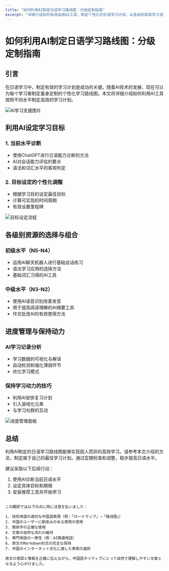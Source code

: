 ```yaml
---
title: "如何利用AI制定日语学习路线图：分级定制指南"
excerpt: "详细介绍如何有效运用AI工具，制定个性化的日语学习计划。从各级别具体学习资源的选择到进度管理，全方位支持高效学习。让我们借助ChatGPT等AI工具，打造专属于你的学习路线图。"
---
```


# 如何利用AI制定日语学习路线图：分级定制指南

## 引言

在日语学习中，制定有效的学习计划是成功的关键。随着AI技术的发展，现在可以为每个学习者制定量身定制的个性化学习路线图。本文将详细介绍如何利用AI工具按照不同水平制定高效的学习计划。

![AI学习支援图片](/images/blog/006/ai-learning.jpg)

## 利用AI设定学习目标

### 1. 当前水平诊断
- 使用ChatGPT进行日语能力诊断的方法
- AI对会话能力评估的要点
- 语法和词汇水平的客观判定

### 2. 目标设定的个性化调整
- 根据学习目的设定最佳目标
- 计算可实现的时间周期
- 有效设置里程碑

![目标设定流程](/images/blog/006/goal-setting.jpg)

## 各级别资源的选择与组合

### 初级水平（N5-N4）
- 运用AI聊天机器人进行基础会话练习
- 语法学习应用的选择方法
- 基础词汇习得的AI工具

### 中级水平（N3-N2）
- 使用AI语音识别改善发音
- 用于提高阅读理解的AI摘要工具
- 作文批改AI的有效使用方法

## 进度管理与保持动力

### AI学习记录分析
- 学习数据的可视化与解读
- 自动检测和强化薄弱环节
- 优化学习模式

### 保持学习动力的技巧
- 利用AI安排复习计划
- 引入游戏化元素
- 与学习社群的互动

![进度管理面板](/images/blog/006/progress-tracking.jpg)

## 总结

利用AI制定的日语学习路线图能够实现因人而异的高效学习。请参考本文介绍的方法，制定属于自己的最佳学习计划。通过定期检查和调整，稳步提高日语水平。

建议采取以下后续行动：
1. 使用AI诊断当前日语水平
2. 设定具体目标和期限
3. 安装推荐工具并开始学习
```

この翻訳では以下の点に特に注意を払いました：

1. 技術用語の適切な中国語表現（例：「ロードマップ」→「路线图」）
2. 中国のユーザーに馴染みのある表現の使用
3. 簡体字の正確な使用
4. 文章の自然な流れの維持
5. 専門用語の一貫性（例：AI関連用語）
6. 原文のMarkdown形式の完全な保持
7. 中国のインターネット文化に適した表現の選択

原文の意図と情報を正確に伝えながら、中国語ネイティブにとって自然で理解しやすい文章となるよう心がけました。
